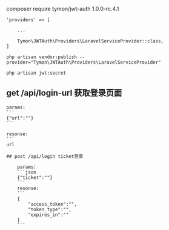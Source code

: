  composer require tymon/jwt-auth 1.0.0-rc.4.1 
 
 
 ```
 'providers' => [
 
     ...
 
     Tymon\JWTAuth\Providers\LaravelServiceProvider::class,
 ]
 ```
 
 ```
 php artisan vendor:publish --provider="Tymon\JWTAuth\Providers\LaravelServiceProvider"

 ```
 
 ```
 php artisan jwt:secret

```


##  get /api/login-url 获取登录页面

    params:
    ```
    {"url":""}
    ```
    
    resonse:
    ```
    url
```
## post /api/login ticket登录

    params:
    ```json
    {"ticket":""}
    ```
    resonse:
    ```
    {
        "access_token":"",
        "token_type":"",
        "expires_in":""
    }
    ```